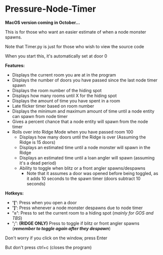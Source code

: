 # Pressure-Node-Timer

**MacOS version coming in October...**

This is for those who want an easier estimate of when a node monster spawns.

Note that Timer.py is just for those who wish to view the source code

When you start this, it's automatically set at door 0

**Features:**
  - Displays the current room you are at in the program
  - Displays the number of doors you have passed since the last node timer spawn
  - Displays the room number of the hiding spot
  - Displays how many rooms until X for the hiding spot
  - Displays the amount of time you have spent in a room
  - Late flicker timer based on room number
  - Displays the minimum and maximum amount of time until a node entity can spawn from node timer
  - Gives a percent chance that a node entity will spawn from the node timer
  - Rolls over into Ridge Mode when you have passed room 100
      - Displays how many doors until the Ridge is over (Assuming the Ridge is 15 doors)
      - Displays an estimated time until a node monster will spawn in the Ridge
      - Displays an estimated time until a loan angler will spawn (assuming it's a dead period)
      - Ability to toggle when blitz or a front angler spawns/despawns
          - Note that it assumes a door was opened before being toggled, as it adds 10 seconds to the spawn timer (doors subtract 10 seconds)

**Hotkeys:**
  - **'['**: Press when you open a door
  - **']'**: Press whenever a node monster despawns due to node timer
  - **'='**: Press to set the current room to a hiding spot (_mainly for GOS and TBS_)
  - **';'**: **(RIDGE ONLY)** Press to toggle if blitz or front angler spawns (_**remember to toggle again after they despawn**_)
  
Don't worry if you click on the window, press Enter

But don't press ctrl+c (closes the program)
